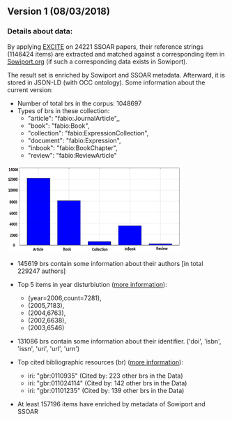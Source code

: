 ## Version 1 (08/03/2018)

### Details about data:

By applying [EXCITE](https://www.gesis.org/forschung/drittmittelprojekte/projektuebersicht-drittmittel/excite) on 24221 SSOAR papers, their reference strings (1146424 items) are extracted and matched against a corresponding item in [Sowiport.org](http://sowiport.gesis.org/) (if such a corresponding data exists in Sowiport). 

The result set is enriched by Sowiport and SSOAR metadata. Afterward, it is stored in JSON-LD (with OCC ontology). Some information about the current version:

* Number of total brs in the corpus: 1048697
* Types of brs in these collection: 
    * "article": "fabio:JournalArticle",,
    * "book": "fabio:Book",
    * "collection": "fabio:ExpressionCollection",
    * "document": "fabio:Expression",
    * "inbook": "fabio:BookChapter",
    * "review": "fabio:ReviewArticle"
    
<img src="https://github.com/exciteproject/Convertor_EXCITEdata_OCCJson/raw/master/version/typedist.PNG" alt="Type Disturbiution" width="400" height="200">

* 145619 brs contain some information about their authors [in total 229247 authors]
* Top 5 items in year disturbiution ([more information](https://github.com/exciteproject/Convertor_EXCITEdata_OCCJson/raw/master/version/Datedist.csv)): 
    * (year=2006,count=7281),
    * (2005,7183),
    * (2004,6763),
    * (2002,6638),
    * (2003,6546)

* 131086 brs contain some information about their identifier. ('doi', 'isbn', 'issn', 'uri', 'url', 'urn')
* Top cited bibliographic resources (br) ([more information](https://github.com/exciteproject/Convertor_EXCITEdata_OCCJson/raw/master/version/inner-citation.csv)):
    * iri: "gbr:0110935"    (Cited by: 223 other brs in the Data)
    * iri: "gbr:011024114"    (Cited by: 142 other brs in the Data)
    * iri: "gbr:01101235"   (Cited by: 139 other brs in the Data)

* At least 157196 items have enriched by metadata of Sowiport and SSOAR